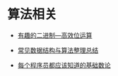 # 算法相关

* [有趣的二进制—高效位运算](https://my.oschina.net/u/1859679/blog/868056)

* [常见数据结构与算法整理总结](http://www.jianshu.com/p/42f81846c0fb)

* [每个程序员都应该知道的基础数论](https://www.oschina.net/translate/tutorial-number-theory)